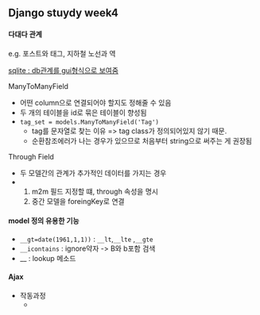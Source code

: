 ## Django stuydy week4

#### 다대다 관계

e.g. 포스트와 태그, 지하철 노선과 역

[sqlite : db관계를 gui형식으로 보여줌](http://sqlitebrowser.org/)

ManyToManyField 

- 어떤 column으로 연결되어야 할지도 정해줄 수 있음
- 두 개의 테이블을 id로 묶은 테이블이 향성됨
- `tag_set = models.ManyToManyField('Tag')` 
  - tag를 문자열로 찾는 이유 => tag class가 정의되어있지 않기 때문. 
  - 순환참조에러가 나는 경우가 있으므로 처음부터 string으로 써주는 게 권장됨

Through Field 

- 두 모델간의 관계가 추가적인 데이터를 가지는 경우 
- 1. m2m 필드 지정할 떄, through 속성을 명시
  2. 중간 모델을 foreingKey로 연결

#### model 정의 유용한 기능

- `__gt=date(1961,1,1))` : `__lt`,`__lte` ,`__gte`
- `__icontains` : ignore약자 -> B와 b포함 검색
- __ : lookup 메소드



#### Ajax

- 작동과정
  - ​